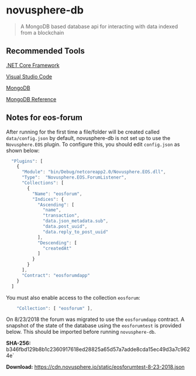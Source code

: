 # novusphere-db> A MongoDB based database api for interacting with data indexed from a blockchain## Recommended Tools[.NET Core Framework](https://www.microsoft.com/net/download/)[Visual Studio Code](https://code.visualstudio.com/)[MongoDB](https://www.mongodb.com/)[MongoDB Reference](https://docs.mongodb.com/manual/reference/)## Notes for eos-forumAfter running for the first time a file/folder will be created called `data/config.json` by default, novusphere-db is not set up to use the `Novusphere.EOS` plugin. To configure this, you should edit `config.json` as shown below:```javascript  "Plugins": [    {      "Module": "bin/Debug/netcoreapp2.0/Novusphere.EOS.dll",      "Type":  "Novusphere.EOS.ForumListener",      "Collections": [        {          "Name": "eosforum",          "Indices": {            "Ascending": [              "name",              "transaction",              "data.json_metadata.sub",              "data.post_uuid",              "data.reply_to_post_uuid"             ],            "Descending": [              "createdAt"             ]          }        }      ],      "Contract": "eosforumdapp"    }  ] ```You must also enable access to the collection `eosforum`:```javascript    "Collection": [ "eosforum" ],```On 8/23/2018 the forum was migrated to use the `eosforumdapp` contract. A snapshot of the state of the database using the `eosforumtest` is provided below. This should be imported before running `novusphere-db`.**SHA-256:** b346fbd129b8b1c2360917618ed28825a65d57a7adde8cda15ec49d3a7c9624e`**Download:** https://cdn.novusphere.io/static/eosforumtest-8-23-2018.json